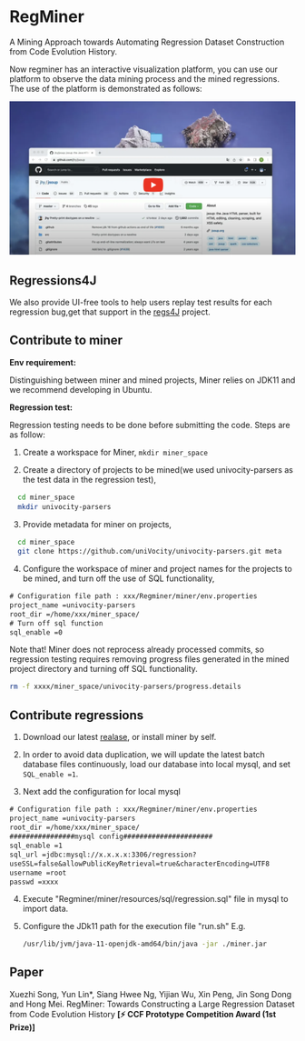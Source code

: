 # RegMiner

A Mining Approach towards Automating Regression Dataset Construction from Code Evolution History.

Now regminer has an interactive visualization platform, you can use our platform to observe the data mining process and the mined regressions.
The use of the platform is demonstrated as follows:

[![RegMiner Data Platform](https://github.com/SongXueZhi/images/blob/main/regminer/platshow.png)](https://youtu.be/yzcM9Y4unok "RegMiner Data Platform")

## Regressions4J
We also provide UI-free tools to help users replay test results for each regression bug,get that support in the [regs4J](https://github.com/SongXueZhi/regressions4j) project.

## Contribute to miner

 **Env requirement:**  

 Distinguishing between miner and mined projects, Miner relies on JDK11 and we recommend developing in Ubuntu.  

 **Regression test:**  

 Regression testing needs to be done before submitting the code. Steps are as follow:  

1. Create a workspace for Miner,
 ``mkdir miner_space``

2. Create a directory of projects to be mined(we used univocity-parsers as the test data in the regression test),

```bash
  cd miner_space
  mkdir univocity-parsers
```

3. Provide metadata for miner on projects,

```bash
  cd miner_space
  git clone https://github.com/uniVocity/univocity-parsers.git meta
```

4. Configure the  workspace of miner and project names for the projects to be mined, and turn off the use of SQL functionality,

```properties
# Configuration file path : xxx/Regminer/miner/env.properties
project_name =univocity-parsers
root_dir =/home/xxx/miner_space/
# Turn off sql function
sql_enable =0
```

Note that! Miner does not reprocess already processed commits, so regression testing requires removing progress files generated in the mined project directory and turning off SQL functionality.
```bash
rm -f xxxx/miner_space/univocity-parsers/progress.details
```

## Contribute regressions

1. Download our latest [realase](https://github.com/SongXueZhi/RegMiner/releases), or install miner by self.
   
2. In order to avoid data duplication, we will update the latest batch database files continuously, load our database into local mysql, and set ``SQL_enable =1``.

3. Next add the configuration for local mysql
   
```properties
# Configuration file path : xxx/Regminer/miner/env.properties
project_name =univocity-parsers
root_dir =/home/xxx/miner_space/
################mysql config######################
sql_enable =1
sql_url =jdbc:mysql://x.x.x.x:3306/regression?useSSL=false&allowPublicKeyRetrieval=true&characterEncoding=UTF8
username =root
passwd =xxxx
```

4. Execute "Regminer/miner/resources/sql/regression.sql" file in mysql to import data.

5. Configure the JDk11 path for the execution file "run.sh"
   E.g.

   ```bash
   /usr/lib/jvm/java-11-openjdk-amd64/bin/java -jar ./miner.jar
   ```

## Paper

Xuezhi Song, Yun Lin*, Siang Hwee Ng, Yijian Wu, Xin Peng, Jin Song Dong and Hong Mei. RegMiner: Towards Constructing a Large Regression Dataset from Code Evolution History  **[⚡ CCF Prototype Competition Award (1st Prize)]**
